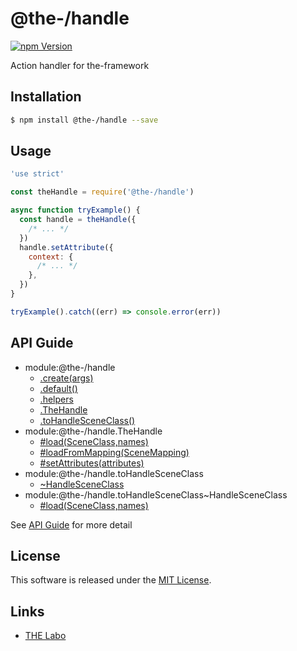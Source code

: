 @the-/handle
==========

<!---
This file is generated by @the-/templates. Do not update manually.
--->

<!-- Badge Start -->
<a name="badges"></a>

[![npm Version][bd_npm_shield_url]][bd_npm_url]

[bd_repo_url]: https://github.com/the-labo/the
[bd_npm_url]: http://www.npmjs.org/package/@the-/handle
[bd_npm_shield_url]: http://img.shields.io/npm/v/@the-/handle.svg?style=flat

<!-- Badge End -->


<!-- Description Start -->
<a name="description"></a>

Action handler for the-framework

<!-- Description End -->


<!-- Overview Start -->
<a name="overview"></a>




<!-- Overview End -->


<!-- Sections Start -->
<a name="sections"></a>

<!-- Section from "doc/readme/01.Installation.md.hbs" Start -->

<a name="section-doc-readme-01-installation-md"></a>

Installation
-----

```bash
$ npm install @the-/handle --save
```


<!-- Section from "doc/readme/01.Installation.md.hbs" End -->

<!-- Section from "doc/readme/02.Usage.md.hbs" Start -->

<a name="section-doc-readme-02-usage-md"></a>

Usage
---------

```javascript
'use strict'

const theHandle = require('@the-/handle')

async function tryExample() {
  const handle = theHandle({
    /* ... */
  })
  handle.setAttribute({
    context: {
      /* ... */
    },
  })
}

tryExample().catch((err) => console.error(err))

```


<!-- Section from "doc/readme/02.Usage.md.hbs" End -->


<!-- Sections Start -->

<a name="api"></a>

## API Guide


- module:@the-/handle
  - [.create(args)](./doc/api/api.md#module_@the-/handle.create)
  - [.default()](./doc/api/api.md#module_@the-/handle.default)
  - [.helpers](./doc/api/api.md#module_@the-/handle.helpers)
  - [.TheHandle](./doc/api/api.md#module_@the-/handle.TheHandle)
  - [.toHandleSceneClass()](./doc/api/api.md#module_@the-/handle.toHandleSceneClass)
- module:@the-/handle.TheHandle
  - [#load(SceneClass,names)](./doc/api/api.md#module_@the-/handle.TheHandle#load)
  - [#loadFromMapping(SceneMapping)](./doc/api/api.md#module_@the-/handle.TheHandle#loadFromMapping)
  - [#setAttributes(attributes)](./doc/api/api.md#module_@the-/handle.TheHandle#setAttributes)
- module:@the-/handle.toHandleSceneClass
  - [~HandleSceneClass](./doc/api/api.md#module_@the-/handle.toHandleSceneClass~HandleSceneClass)
- module:@the-/handle.toHandleSceneClass~HandleSceneClass
  - [#load(SceneClass,names)](./doc/api/api.md#module_@the-/handle.toHandleSceneClass~HandleSceneClass#load)

See [API Guide](./doc/api/api.md) for more detail


<!-- LICENSE Start -->
<a name="license"></a>

License
-------
This software is released under the [MIT License](https://github.com/the-labo/the/blob/master/LICENSE).

<!-- LICENSE End -->


<!-- Links Start -->
<a name="links"></a>

Links
------

+ [THE Labo][the_labo_url]

[the_labo_url]: https://github.com/the-labo

<!-- Links End -->

